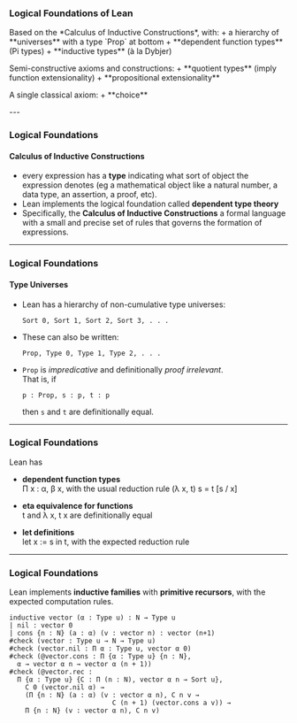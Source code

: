 
### Logical Foundations of Lean

<p>
Based on the *Calculus of Inductive Constructions*, with:  
+ a hierarchy of **universes** with a type `Prop` at bottom
+ **dependent function types** (Pi types)
+ **inductive types** (à la Dybjer)
</p>

<p>
Semi-constructive axioms and constructions:  
+ **quotient types** (imply function extensionality)
+ **propositional extensionality**
</p>

<p>
A single classical axiom:  
+ **choice**
</p>
---

### Logical Foundations

#### Calculus of Inductive Constructions

+ every expression has a **type** indicating what sort of object the expression denotes (eg a mathematical object like a natural number, a data type, an
assertion, a proof, etc). 
+ Lean implements the logical foundation called **dependent type theory** 
+ Specifically, the **Calculus of Inductive Constructions** a formal language with a small and precise set of rules that governs the formation of expressions. 


---

### Logical Foundations

#### Type Universes

+ Lean has a hierarchy of non-cumulative type universes:
  ```
  Sort 0, Sort 1, Sort 2, Sort 3, . . .
  ```

+ These can also be written:
  ```coq
  Prop, Type 0, Type 1, Type 2, . . .
  ```

+ `Prop` is *impredicative* and definitionally *proof irrelevant*.   
  That is, if 
  ```coq
  p : Prop, s : p, t : p
  ```
  then `s` and `t` are definitionally equal.

---

### Logical Foundations

Lean has
+ **dependent function types**  
  Π x : α, β x, with the usual reduction rule (λ x, t) s = t [s / x]

+ **eta equivalence for functions**  
  t and λ x, t x are definitionally equal

+ **let definitions**  
  let x := s in t, with the expected reduction rule

---

### Logical Foundations

Lean implements **inductive families** with **primitive recursors**, with the
expected computation rules.

```coq
inductive vector (α : Type u) : N → Type u
| nil : vector 0
| cons {n : N} (a : α) (v : vector n) : vector (n+1)
#check (vector : Type u → N → Type u)
#check (vector.nil : Π α : Type u, vector α 0)
#check (@vector.cons : Π {α : Type u} {n : N},
  α → vector α n → vector α (n + 1))
#check (@vector.rec :
  Π {α : Type u} {C : Π (n : N), vector α n → Sort u},
    C 0 (vector.nil α) →
    (Π {n : N} (a : α) (v : vector α n), C n v →
                          C (n + 1) (vector.cons a v)) →
    Π {n : N} (v : vector α n), C n v)
```
